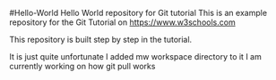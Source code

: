 #Hello-World
Hello World repository for Git tutorial 
This is an example repository for the Git Tutorial on https://www.w3schools.com

This repository is built step by step in the tutorial.

It is just quite unfortunate I added mw workspace directory to it 
I am currently working on how git pull works

